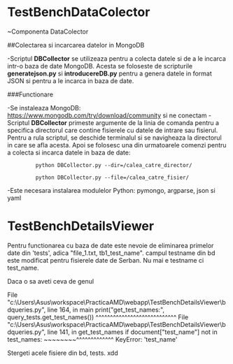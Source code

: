 # TestBenchDataColector
~Componenta DataColector

##Colectarea si incarcarea datelor in MongoDB

-Scriptul **DBCollector** se utilizeaza pentru a colecta datele si de a le incarca intr-o baza de date MongoDB. Acesta se foloseste de scripturile **generatejson.py** si **introducereDB.py** pentru a genera datele in format JSON si pentru a le incarca in baza de date.

###Functionare

-Se instaleaza MongoDB: https://www.mongodb.com/try/download/community si ne conectam 
-Scriptul **DBCollector** primeste argumente de la linia de comanda pentru a specifica directorul care contine fisierele cu datele de intrare sau fisierul. Pentru a rula scriptul, se deschide terminalul si se navigheaza la directorul in care se afla acesta. Apoi se folosesc una din urmatoarele comenzi pentru a colecta si incarca datele in baza de date: 

             python DBCollector.py --dir=/calea_catre_director/
             
             python DBCollector.py --file=/calea_catre_fisier/

-Este necesara instalarea modulelor Python: pymongo, argparse, json si yaml

# TestBenchDetailsViewer


Pentru functionarea cu baza de date este nevoie de eliminarea primelor date din 'tests', adica "file_1.txt, tb1_test_name". campul testname din bd este modificat pentru fisierele date de Serban. Nu mai e testname ci test_name. 

Daca o sa aveti ceva de genul 

File "c:\Users\Asus\workspace\PracticaAMD\webapp\TestBenchDetailsViewer\bdqueries.py", line 164, in main
    print("get_test_names:", query_tests.get_test_names())
                             ^^^^^^^^^^^^^^^^^^^^^^^^^^^^
  File "c:\Users\Asus\workspace\PracticaAMD\webapp\TestBenchDetailsViewer\bdqueries.py", line 141, in get_test_names
    if document["test_name"] not in test_names:
       ~~~~~~~~^^^^^^^^^^^^^
KeyError: 'test_name'

Stergeti acele fisiere din bd, tests. xdd
